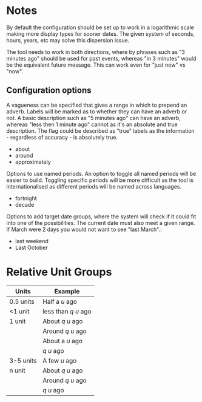 # Notes

By default the configuration should be set up to work in a logarithmic scale
making more display types for sooner dates. The given system of seconds, hours,
years, etc may solve this dispersion issue.

The tool needs to work in both directions, where by phrases such as "3 minutes
ago" should be used for past events, whereas "in 3 minutes" would be the
equivalent future message. This can work even for "just now" vs "now".

## Configuration options

A vagueness can be specified that gives a range in which to prepend an adverb.
Labels will be marked as to whether they can have an adverb or not. A basic
description such as "5 minutes ago" can have an adverb, whereas "less then 1
minute ago" cannot as it's an absolute and true description. The flag could be
described as "true" labels as the information - regardless of accuracy - is
absolutely true.
* about
* around
* approximately

Options to use named periods. An option to toggle all named periods will be
easier to build. Toggling specific periods will be more difficult as the tool is
internationalised as different periods will be named across languages.
* fortnight
* decade

Options to add target date groups, where the system will check if it could fit
into one of the possibilities. The current date must also meet a given range. If
March were 2 days you would not want to see "last March".:
* last weekend
* Last October


# Relative Unit Groups

| Units     | Example                           |
| --------- | --------------------------------- |
| 0.5 units | Half a *u* ago                    |
| <1 unit   | less than *q* *u* ago             |
| 1 unit    | About *q* *u* ago                 |
|           | Around *q* *u* ago                |
|           | About a *u* ago                   |
|           | *q* *u* ago                       |
| 3-5 units | A few *u* ago                     |
| n unit    | About *q* *u* ago                 |
|           | Around *q* *u* ago                |
|           | *q* *u* ago                       |